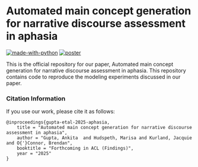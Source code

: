 # Automated main concept generation for narrative discourse assessment in aphasia
[![made-with-python](https://img.shields.io/badge/Made%20with-Python-red.svg)](#python)
[![poster](https://img.shields.io/badge/Link%20to-poster-you_like?logoColor=blue&color=orange)](https://docs.google.com/presentation/d/1cyZt2GJBX3EBr_F2UbjBdgs0R4rTCLonFFYPHG-GUyE/edit?usp=sharing)


This is the official repository for our paper, Automated main concept generation for
narrative discourse assessment in aphasia. This repository contains code to reproduce the modeling experiments discussed in our paper.



### Citation Information
If you use our work, please cite it as follows:
```
@inproceedings{gupta-etal-2025-aphasia,
    title = "Automated main concept generation for narrative discourse assessment in aphasia",
    author = "Gupta, Ankita  and Hudspeth, Marisa and Kurland, Jacquie and O{'}Connor, Brendan",
    booktitle = "Forthcoming in ACL (Findings)",
    year = "2025"
}
```
